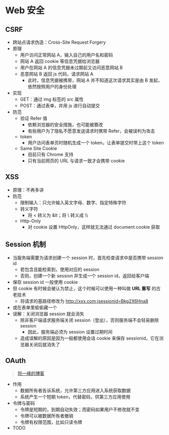 # Web 安全

## CSRF

- 跨站点请求伪造：Cross-Site Request Forgery
- 原理
  - 用户访问正常网站 A，输入自己的用户名和密码
  - 网站 A 返回 cookie 等信息凭据给浏览器
  - 用户在网站 A 的信息凭据未过期前又访问恶意网站 B
  - 恶意网站 B 返回 js 代码，请求网站 A
    - 此时，信息凭据被携带，网站 A 并不知道这次请求其实是由 B 发起，依然按照用户的身份处理
- 实现
  - GET：通过 img 标签的 src 属性
  - POST：通过表单，并用 js 进行自动提交
- 防范
  - 验证 Refer 值
    - 依赖浏览器的安全措施，也可能被篡改
    - 有些用户为了隐私不愿意发送请求时携带 Refer，会被误判为攻击
  - token
    - 用户访问表单页时随机生成一个 token，让表单提交时带上这个 token
  - Same Site Cookie
    - 目前只有 Chrome 支持
    - 只有当前网页的 URL 与请求一致才会携带 cookie

## XSS

- 原理：不再多讲
- 防范
  - 限制输入：只允许输入英文字母、数字、指定特殊字符
  - 转义字符
    - 将 < 转义为 &lt；将 \ 转义成 \\\
  - Http-Only
    - 对 cookie 设置 HttpOnly，这样就无法通过 document.cookie 获取

## Session 机制

- 当服务端需要为请求创建一个 session 时，首先检查请求中是否携带 session id
  - 若包含且能检索到，使用对应的 session
  - 否则，创建一个新 session 并生成一个 session id，返回给客户端
- 保存 session id 一般使用 cookie
- 但 cookie 有时候会被认为禁止，这个时候可以使用一种叫做 **URL 重写** 的古老技术
  - 将请求的基路径修改为 http://xxx.com;jsessionid=Bkg2X6Hna8
- 或在表单里偷偷藏一个 <input type="hidden" name="jsessionid" value="Bkg2X6Hna8">
- 误解：关闭浏览器 session 就会消失
  - 除非客户端请求服务端关闭 session（登出），否则服务端不会轻易删除 session
    - 因此，服务端必须为 session 设置过期时间
  - 造成误解的原因是因为一般都使用会话 cookie 来保存 sessionid，它在浏览器关闭后就消失了

## OAuth

> [阮一峰的博客](http://www.ruanyifeng.com/blog/2019/04/oauth_design.html)

- 作用
  - 数据所有者告诉系统，允许第三方应用进入系统获取数据
  - 系统产生一个短期 token，代替密码，供第三方应用使用
- 令牌与密码
  - 令牌是短期的，到期自动失效；而密码如果用户不修改就不变
  - 令牌可以被数据所有者撤销
  - 令牌有权限范围，比如只读令牌
- TODO